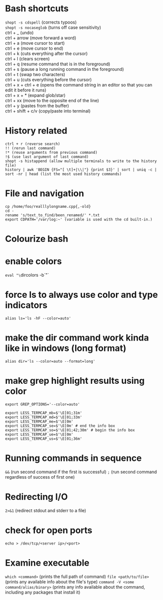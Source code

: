 # Bash shortcuts

`shopt -s cdspell` (corrects typoos)  
`shopt -s nocaseglob` (turns off case sensitivity)  
ctrl + _ (undo)  
ctrl + arrow (move forward a word)  
ctrl + a (move cursor to start)  
ctrl + e (move cursor to end)  
ctrl + k (cuts everything after the cursor)  
ctrl + l (clears screen)  
ctrl + q (resume command that is in the foreground)  
ctrl + s (pause a long running command in the foreground)  
ctrl + t (swap two characters)  
ctrl + u (cuts everything before the cursor)  
ctrl + x + ctrl + e (opens the command string in an editor so that you can edit it before it runs)  
ctrl + x + * (expand glob/star)  
ctrl + xx (move to the opposite end of the line)  
ctrl + y (pastes from the buffer)  
ctrl + shift + c/v (copy/paste into terminal)  

# History related 
```
ctrl + r (reverse search)
!! (rerun last command)
!* (reuse arguments from previous command)
!$ (use last argument of last command)
shopt -s histappend (allow multiple terminals to write to the history file)
history | awk 'BEGIN {FS="[ \t]+|\\|"} {print $3}' | sort | uniq -c | sort -nr | head (list the most used history commands)
```

# File and navigation
```
cp /home/foo/realllylongname.cpp{,-old}
cd -
rename 's/text_to_find/been_renamed/' *.txt
export CDPATH='/var/log:~' (variable is used with the cd built-in.)
```

# Colourize bash

# enable colors
`eval "\`dircolors -b\`"`
# force ls to always use color and type indicators
`alias ls='ls -hF --color=auto'`
# make the dir command work kinda like in windows (long format)
`alias dir='ls --color=auto --format=long'`
# make grep highlight results using color
```
export GREP_OPTIONS='--color=auto'

export LESS_TERMCAP_mb=$'\E[01;31m'
export LESS_TERMCAP_md=$'\E[01;33m'
export LESS_TERMCAP_me=$'\E[0m'
export LESS_TERMCAP_se=$'\E[0m' # end the info box
export LESS_TERMCAP_so=$'\E[01;42;30m' # begin the info box
export LESS_TERMCAP_ue=$'\E[0m'
export LESS_TERMCAP_us=$'\E[01;36m'
```

# Running commands in sequence
`&&` (run second command if the first is successful)
`;` (run second command regardless of success of first one)

# Redirecting I/O
`2>&1` (redirect stdout and stderr to a file)

# check for open ports
`echo > /dev/tcp/<server ip>/<port>`

# Examine executable
`which <command>` (prints the full path of command)
`file <path/to/file>` (prints any available info about the file's type)
`command -V <some command/alias/binary>` (prints any info available about the command, including any packages that install it)


